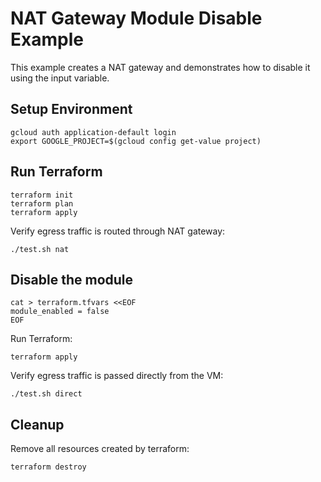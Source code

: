 # NAT Gateway Module Disable Example

This example creates a NAT gateway and demonstrates how to disable it using the input variable.

## Setup Environment

```
gcloud auth application-default login
export GOOGLE_PROJECT=$(gcloud config get-value project)
```

## Run Terraform

```
terraform init
terraform plan
terraform apply
```

Verify egress traffic is routed through NAT gateway:

```
./test.sh nat
```

## Disable the module

```
cat > terraform.tfvars <<EOF
module_enabled = false
EOF
```

Run Terraform:

```
terraform apply
```

Verify egress traffic is passed directly from the VM:

```
./test.sh direct
```

## Cleanup

Remove all resources created by terraform:

```
terraform destroy
```
